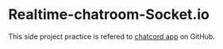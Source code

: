 # Realtime-chatroom-Socket.io
This side project practice is refered to [chatcord app](https://github.com/bradtraversy/chatcord) on GitHub.